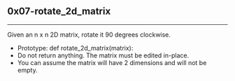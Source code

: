 0x07-rotate_2d_matrix
------
______
Given an n x n 2D matrix, rotate it 90 degrees clockwise.

 - Prototype: def rotate_2d_matrix(matrix):
 - Do not return anything. The matrix must be edited in-place.
 - You can assume the matrix will have 2 dimensions and will not be empty.
